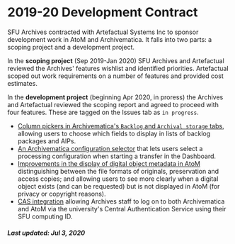 # 2019-20 Development Contract

SFU Archives contracted with Artefactual Systems Inc to sponsor development work in AtoM and Archivematica. It falls into two parts: a scoping project and a development project.

In the **scoping project** (Sep 2019-Jan 2020) SFU Archives and Artefactual reviewed the Archives' features wishlist and identified priorities. Artefactual scoped out work requirements on a number of features and provided cost estimates.

In the **development project** (beginning Apr 2020, in proress) the Archives and Artefactual reviewed the scoping report and agreed to proceed with four features. These are tagged on the Issues tab as `in progress`.
* [Column pickers in Archivematica's `Backlog` and `Archival storage` tabs](https://github.com/SFU-Archives/software-development-priorities/issues/8), allowing users to choose which fields to display in lists of backlog packages and AIPs.
* [An Archivematica configuration selector](https://github.com/SFU-Archives/software-development-priorities/issues/9) that lets users select a processing configuration when starting a transfer in the Dashboard.
* [Improvements in the display of digital object metadata in AtoM](https://github.com/SFU-Archives/software-development-priorities/issues/10) distinguishing between the file formats of originals, preservation and access copies; and allowing users to see more clearly when a digital object exists (and can be requested) but is not displayed in AtoM (for privacy or copyright reasons).
* [CAS integration](https://github.com/SFU-Archives/software-development-priorities/issues/28) allowing Archives staff to log on to both Archivematica and AtoM via the university's Central Authentication Service using their SFU computing ID.

##### Last updated: Jul 3, 2020
